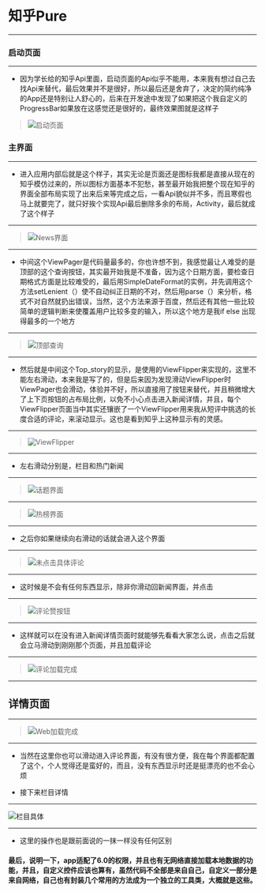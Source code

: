 # 知乎Pure
******
[启动页面]:https://github.com/TreeWhoAmI/zhihu/blob/master/image/Screenshot_2019-02-25-18-22-35-801_com.example.tr.png
[News界面]:https://github.com/TreeWhoAmI/zhihu/blob/master/image/Screenshot_2019-02-25-18-22-47-567_com.example.tr.png
[话题界面]:https://github.com/TreeWhoAmI/zhihu/blob/master/image/Screenshot_2019-02-25-18-22-50-605_com.example.tr.png
[热榜界面]:https://github.com/TreeWhoAmI/zhihu/blob/master/image/Screenshot_2019-02-25-18-23-04-494_com.example.tr.png
[栏目具体]:https://github.com/TreeWhoAmI/zhihu/blob/master/image/Screenshot_2019-02-25-18-23-14-877_com.example.tr.png
[评论加载未完成]:https://github.com/TreeWhoAmI/zhihu/blob/master/image/Screenshot_2019-02-25-18-23-17-876_com.example.tr.png
[评论加载完成]:https://github.com/TreeWhoAmI/zhihu/blob/master/image/Screenshot_2019-02-25-18-23-29-678_com.example.tr.png
[未点击具体评论]:https://github.com/TreeWhoAmI/zhihu/blob/master/image/Screenshot_2019-02-25-18-24-26-818_com.example.tr.png
[Web加载完成]:https://github.com/TreeWhoAmI/zhihu/blob/master/image/Screenshot_2019-02-25-18-23-27-068_com.example.tr.png
[评论赞按钮]:https://github.com/TreeWhoAmI/zhihu/blob/master/image/Screenshot_2019-02-25-22-09-23-928_com.example.tr.png
[顶部查询]:https://github.com/TreeWhoAmI/zhihu/blob/master/image/Screenshot_2019-02-25-22-09-53-808_com.example.tr.png
[ViewFlipper]:https://github.com/TreeWhoAmI/zhihu/blob/master/image/Screenshot_2019-02-25-23-38-39-335_com.example.tr.png
### 启动页面
*******
* 因为学长给的知乎Api里面，启动页面的Api似乎不能用，本来我有想过自己去找Api来替代，最后效果并不是很好，所以最后还是舍弃了，决定的简约纯净的App还是特别让人舒心的，后来在开发途中发现了如果把这个我自定义的ProgressBar如果放在这感觉还是很好的，最终效果图就是这样子
> ![启动页面]
### 主界面
*******
* 进入应用内部后就是这个样子，其实无论是页面还是图标我都是直接从现在的知乎模仿过来的，所以图标方面基本不犯愁，甚至最开始我把整个现在知乎的界面全部布局实现了出来后来等完成之后，一看Api貌似并不多，而且寒假也马上就要完了，就只好挨个实现Api最后删除多余的布局，Activity，最后就成了这个样子
********
> ![News界面]
*********
* 中间这个ViewPager是代码量最多的，你也许想不到，我感觉最让人难受的是顶部的这个查询按钮，其实最开始我是不准备，因为这个日期方面，要检查日期格式方面是比较难受的，最后用SimpleDateFormat的实例，并先调用这个方法setLenient（）使不自动纠正日期的不对，然后用parse（）来分析，格式不对自然就扔出错误，当然，这个方法来源于百度，然后还有其他一些比较简单的逻辑判断来使覆盖用户比较多变的输入，所以这个地方是我if else 出现得最多的一个地方
********
> ![顶部查询]
*********

* 然后就是中间这个Top_story的显示，是使用的ViewFlipper来实现的，这里不能左右滑动，本来我是写了的，但是后来因为发现滑动ViewFlipper时ViewPager也会滑动，体验并不好，所以直接用了按钮来替代，并且稍微增大了上下页按钮的占布局比例，以免不小心点击进入新闻详情，并且，每个ViewFlipper页面当中其实还镶嵌了一个ViewFlipper用来我从短评中挑选的长度合适的评论，来滚动显示。这也是看到知乎上这种显示有的灵感。
*********

> ![ViewFlipper]
********

* 左右滑动分别是，栏目和热门新闻
***********

> ![话题界面]
*********
> ![热榜界面]
*********

* 之后你如果继续向右滑动的话就会进入这个界面
*********

> ![未点击具体评论]
*******

* 这时候是不会有任何东西显示，除非你滑动回新闻界面，并点击
*******
> ![评论赞按钮]
*******

* 这样就可以在没有进入新闻详情页面时就能够先看看大家怎么说，点击之后就会立马滑动到刚刚那个页面，并且加载评论

*******
> ![评论加载完成]
*********

## 详情页面
**************

> ![Web加载完成]
********

* 当然在这里你也可以滑动进入评论界面，有没有很方便，我在每个界面都配置了这个，个人觉得还是蛮好的，而且，没有东西显示时还是挺漂亮的也不会心烦


* 接下来栏目详情 
*********

![栏目具体]
**********

* 这里的操作也是跟前面说的一抹一样没有任何区别

#### 最后，说明一下，app适配了6.0的权限，并且也有无网络直接加载本地数据的功能，并且，自定义控件应该也算有，虽然代码不全部是来自自己，自定义一部分是来自网络，自己也有封装几个常用的方法成为一个独立的工具类，大概就是这些。










